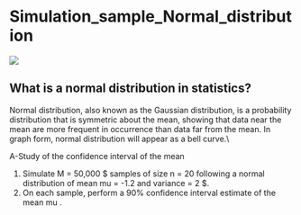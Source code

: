 #  Simulation_sample_Normal_distribution

![](pictures/ne.png)




## What is a normal distribution in statistics?
Normal distribution, also known as the Gaussian distribution, is a probability distribution that is symmetric about the mean, showing that data near the mean are more frequent in occurrence than data far from the mean. In graph form, normal distribution will appear as a bell curve.\\

A-Study of the confidence interval of the mean
1. Simulate  M = 50,000 $ samples of size  n = 20  following a normal distribution of mean mu = -1.2  and variance = 2 $.
2. On each sample, perform a  90%  confidence interval estimate of the mean  mu .
